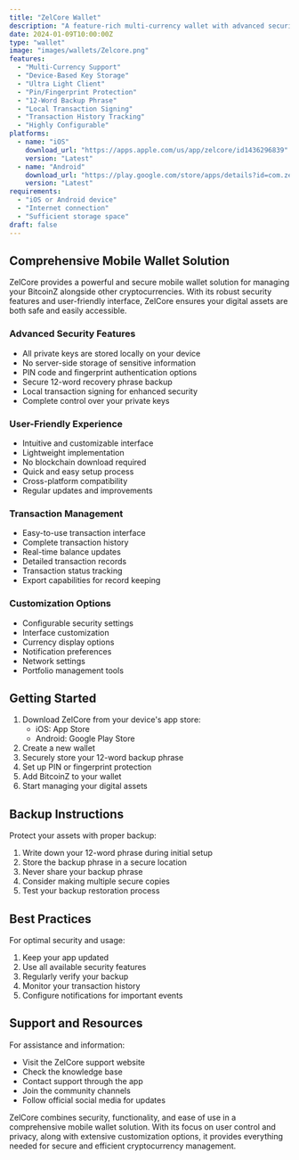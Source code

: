 ```yaml
---
title: "ZelCore Wallet"
description: "A feature-rich multi-currency wallet with advanced security features and cross-platform support"
date: 2024-01-09T10:00:00Z
type: "wallet"
image: "images/wallets/Zelcore.png"
features:
  - "Multi-Currency Support"
  - "Device-Based Key Storage"
  - "Ultra Light Client"
  - "Pin/Fingerprint Protection"
  - "12-Word Backup Phrase"
  - "Local Transaction Signing"
  - "Transaction History Tracking"
  - "Highly Configurable"
platforms:
  - name: "iOS"
    download_url: "https://apps.apple.com/us/app/zelcore/id1436296839"
    version: "Latest"
  - name: "Android"
    download_url: "https://play.google.com/store/apps/details?id=com.zelcash.zelcore"
    version: "Latest"
requirements:
  - "iOS or Android device"
  - "Internet connection"
  - "Sufficient storage space"
draft: false
---
```


## Comprehensive Mobile Wallet Solution

ZelCore provides a powerful and secure mobile wallet solution for managing your BitcoinZ alongside other cryptocurrencies. With its robust security features and user-friendly interface, ZelCore ensures your digital assets are both safe and easily accessible.

### Advanced Security Features
- All private keys are stored locally on your device
- No server-side storage of sensitive information
- PIN code and fingerprint authentication options
- Secure 12-word recovery phrase backup
- Local transaction signing for enhanced security
- Complete control over your private keys

### User-Friendly Experience
- Intuitive and customizable interface
- Lightweight implementation
- No blockchain download required
- Quick and easy setup process
- Cross-platform compatibility
- Regular updates and improvements

### Transaction Management
- Easy-to-use transaction interface
- Complete transaction history
- Real-time balance updates
- Detailed transaction records
- Transaction status tracking
- Export capabilities for record keeping

### Customization Options
- Configurable security settings
- Interface customization
- Currency display options
- Notification preferences
- Network settings
- Portfolio management tools

## Getting Started

1. Download ZelCore from your device's app store:
   - iOS: App Store
   - Android: Google Play Store
2. Create a new wallet
3. Securely store your 12-word backup phrase
4. Set up PIN or fingerprint protection
5. Add BitcoinZ to your wallet
6. Start managing your digital assets

## Backup Instructions

Protect your assets with proper backup:
1. Write down your 12-word phrase during initial setup
2. Store the backup phrase in a secure location
3. Never share your backup phrase
4. Consider making multiple secure copies
5. Test your backup restoration process

## Best Practices

For optimal security and usage:
1. Keep your app updated
2. Use all available security features
3. Regularly verify your backup
4. Monitor your transaction history
5. Configure notifications for important events

## Support and Resources

For assistance and information:
- Visit the ZelCore support website
- Check the knowledge base
- Contact support through the app
- Join the community channels
- Follow official social media for updates

ZelCore combines security, functionality, and ease of use in a comprehensive mobile wallet solution. With its focus on user control and privacy, along with extensive customization options, it provides everything needed for secure and efficient cryptocurrency management.